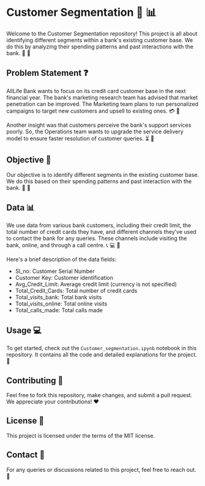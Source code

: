 # Customer Segmentation :busts_in_silhouette: :bar_chart:

Welcome to the Customer Segmentation repository! This project is all about identifying different segments within a bank's existing customer base. We do this by analyzing their spending patterns and past interactions with the bank. :money_with_wings: :bank:

## Problem Statement :question:

AllLife Bank wants to focus on its credit card customer base in the next financial year. The bank's marketing research team has advised that market penetration can be improved. The Marketing team plans to run personalized campaigns to target new customers and upsell to existing ones. :credit_card: :dart:

Another insight was that customers perceive the bank's support services poorly. So, the Operations team wants to upgrade the service delivery model to ensure faster resolution of customer queries. :hourglass_flowing_sand: :rocket:

## Objective :dart:

Our objective is to identify different segments in the existing customer base. We do this based on their spending patterns and past interaction with the bank. :mag_right: :bank:

## Data :bar_chart:

We use data from various bank customers, including their credit limit, the total number of credit cards they have, and different channels they've used to contact the bank for any queries. These channels include visiting the bank, online, and through a call centre. :telephone_receiver: :computer: :bank:

Here's a brief description of the data fields:

- Sl_no: Customer Serial Number
- Customer Key: Customer identification
- Avg_Credit_Limit: Average credit limit (currency is not specified)
- Total_Credit_Cards: Total number of credit cards
- Total_visits_bank: Total bank visits
- Total_visits_online: Total online visits
- Total_calls_made: Total calls made

## Usage :computer:

To get started, check out the `Customer_segmentation.ipynb` notebook in this repository. It contains all the code and detailed explanations for the project. :notebook_with_decorative_cover:

## Contributing :handshake:

Feel free to fork this repository, make changes, and submit a pull request. We appreciate your contributions! :heart:

## License :scroll:

This project is licensed under the terms of the MIT license.

## Contact :email:

For any queries or discussions related to this project, feel free to reach out. :wave:
